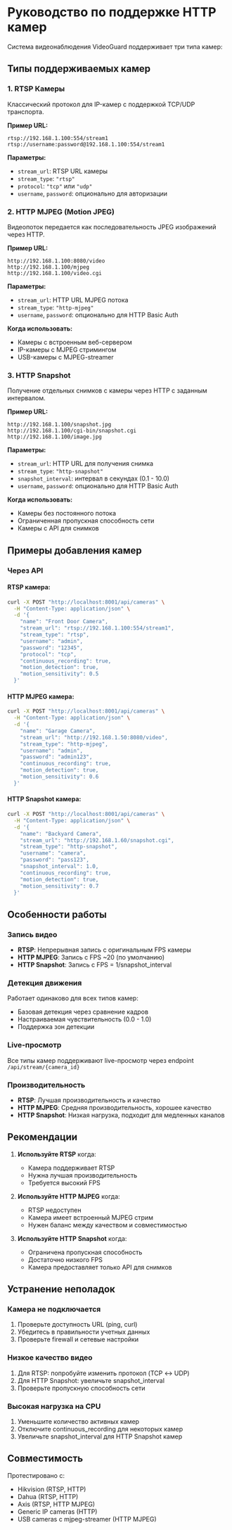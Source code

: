 # Руководство по поддержке HTTP камер

Система видеонаблюдения VideoGuard поддерживает три типа камер:

## Типы поддерживаемых камер

### 1. RTSP Камеры
Классический протокол для IP-камер с поддержкой TCP/UDP транспорта.

**Пример URL:**
```
rtsp://192.168.1.100:554/stream1
rtsp://username:password@192.168.1.100:554/stream1
```

**Параметры:**
- `stream_url`: RTSP URL камеры
- `stream_type`: `"rtsp"`
- `protocol`: `"tcp"` или `"udp"`
- `username`, `password`: опционально для авторизации

### 2. HTTP MJPEG (Motion JPEG)
Видеопоток передается как последовательность JPEG изображений через HTTP.

**Пример URL:**
```
http://192.168.1.100:8080/video
http://192.168.1.100/mjpeg
http://192.168.1.100/video.cgi
```

**Параметры:**
- `stream_url`: HTTP URL MJPEG потока
- `stream_type`: `"http-mjpeg"`
- `username`, `password`: опционально для HTTP Basic Auth

**Когда использовать:**
- Камеры с встроенным веб-сервером
- IP-камеры с MJPEG стримингом
- USB-камеры с MJPEG-streamer

### 3. HTTP Snapshot
Получение отдельных снимков с камеры через HTTP с заданным интервалом.

**Пример URL:**
```
http://192.168.1.100/snapshot.jpg
http://192.168.1.100/cgi-bin/snapshot.cgi
http://192.168.1.100/image.jpg
```

**Параметры:**
- `stream_url`: HTTP URL для получения снимка
- `stream_type`: `"http-snapshot"`
- `snapshot_interval`: интервал в секундах (0.1 - 10.0)
- `username`, `password`: опционально для HTTP Basic Auth

**Когда использовать:**
- Камеры без постоянного потока
- Ограниченная пропускная способность сети
- Камеры с API для снимков

## Примеры добавления камер

### Через API

#### RTSP камера:
```bash
curl -X POST "http://localhost:8001/api/cameras" \
  -H "Content-Type: application/json" \
  -d '{
    "name": "Front Door Camera",
    "stream_url": "rtsp://192.168.1.100:554/stream1",
    "stream_type": "rtsp",
    "username": "admin",
    "password": "12345",
    "protocol": "tcp",
    "continuous_recording": true,
    "motion_detection": true,
    "motion_sensitivity": 0.5
  }'
```

#### HTTP MJPEG камера:
```bash
curl -X POST "http://localhost:8001/api/cameras" \
  -H "Content-Type: application/json" \
  -d '{
    "name": "Garage Camera",
    "stream_url": "http://192.168.1.50:8080/video",
    "stream_type": "http-mjpeg",
    "username": "admin",
    "password": "admin123",
    "continuous_recording": true,
    "motion_detection": true,
    "motion_sensitivity": 0.6
  }'
```

#### HTTP Snapshot камера:
```bash
curl -X POST "http://localhost:8001/api/cameras" \
  -H "Content-Type: application/json" \
  -d '{
    "name": "Backyard Camera",
    "stream_url": "http://192.168.1.60/snapshot.cgi",
    "stream_type": "http-snapshot",
    "username": "camera",
    "password": "pass123",
    "snapshot_interval": 1.0,
    "continuous_recording": true,
    "motion_detection": true,
    "motion_sensitivity": 0.7
  }'
```

## Особенности работы

### Запись видео
- **RTSP**: Непрерывная запись с оригинальным FPS камеры
- **HTTP MJPEG**: Запись с FPS ~20 (по умолчанию)
- **HTTP Snapshot**: Запись с FPS = 1/snapshot_interval

### Детекция движения
Работает одинаково для всех типов камер:
- Базовая детекция через сравнение кадров
- Настраиваемая чувствительность (0.0 - 1.0)
- Поддержка зон детекции

### Live-просмотр
Все типы камер поддерживают live-просмотр через endpoint `/api/stream/{camera_id}`

### Производительность
- **RTSP**: Лучшая производительность и качество
- **HTTP MJPEG**: Средняя производительность, хорошее качество
- **HTTP Snapshot**: Низкая нагрузка, подходит для медленных каналов

## Рекомендации

1. **Используйте RTSP** когда:
   - Камера поддерживает RTSP
   - Нужна лучшая производительность
   - Требуется высокий FPS

2. **Используйте HTTP MJPEG** когда:
   - RTSP недоступен
   - Камера имеет встроенный MJPEG стрим
   - Нужен баланс между качеством и совместимостью

3. **Используйте HTTP Snapshot** когда:
   - Ограничена пропускная способность
   - Достаточно низкого FPS
   - Камера предоставляет только API для снимков

## Устранение неполадок

### Камера не подключается
1. Проверьте доступность URL (ping, curl)
2. Убедитесь в правильности учетных данных
3. Проверьте firewall и сетевые настройки

### Низкое качество видео
1. Для RTSP: попробуйте изменить протокол (TCP ↔ UDP)
2. Для HTTP Snapshot: увеличьте snapshot_interval
3. Проверьте пропускную способность сети

### Высокая нагрузка на CPU
1. Уменьшите количество активных камер
2. Отключите continuous_recording для некоторых камер
3. Увеличьте snapshot_interval для HTTP Snapshot камер

## Совместимость

Протестировано с:
- Hikvision (RTSP, HTTP)
- Dahua (RTSP, HTTP)
- Axis (RTSP, HTTP MJPEG)
- Generic IP cameras (HTTP)
- USB cameras с mjpeg-streamer (HTTP MJPEG)
